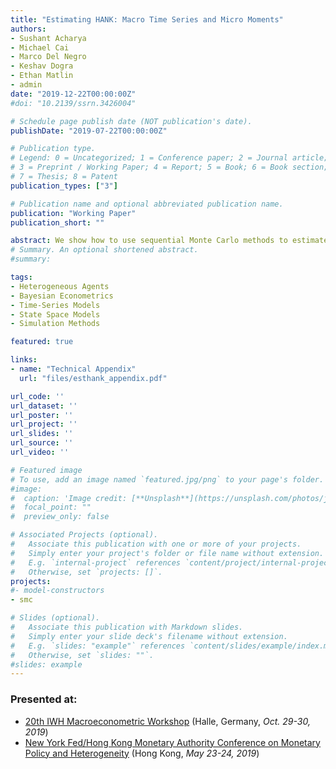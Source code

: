 ```yaml
---
title: "Estimating HANK: Macro Time Series and Micro Moments"
authors:
- Sushant Acharya
- Michael Cai
- Marco Del Negro
- Keshav Dogra
- Ethan Matlin
- admin
date: "2019-12-22T00:00:00Z"
#doi: "10.2139/ssrn.3426004"

# Schedule page publish date (NOT publication's date).
publishDate: "2019-07-22T00:00:00Z"

# Publication type.
# Legend: 0 = Uncategorized; 1 = Conference paper; 2 = Journal article;
# 3 = Preprint / Working Paper; 4 = Report; 5 = Book; 6 = Book section;
# 7 = Thesis; 8 = Patent
publication_types: ["3"]

# Publication name and optional abbreviated publication name.
publication: "Working Paper"
publication_short: ""

abstract: We show how to use sequential Monte Carlo methods to estimate a heterogeneous agent New Keynesian (HANK) model featuring both nominal and real rigidities. We demonstrate how the posterior distribution may be specified as the product of the standard macro time series likelihood and a prior enforcing several steady state distributional moments, including the average marginal propensity to consume (MPC) and fraction of agents with zero liquid wealth. Using this framework, we ask whether there exists a tension between fitting macroeconomic time series and distributional moments of interest, ultimately finding there is none. For instance, even after relaxing the prior, the posterior based solely on macro time series features an MPC well below one, broadly in line with existing micro evidence.
# Summary. An optional shortened abstract.
#summary: 

tags:
- Heterogeneous Agents
- Bayesian Econometrics
- Time-Series Models
- State Space Models
- Simulation Methods

featured: true

links:
- name: "Technical Appendix"
  url: "files/esthank_appendix.pdf"

url_code: ''
url_dataset: ''
url_poster: ''
url_project: ''
url_slides: ''
url_source: ''
url_video: ''

# Featured image
# To use, add an image named `featured.jpg/png` to your page's folder. 
#image:
#  caption: 'Image credit: [**Unsplash**](https://unsplash.com/photos/jdD8gXaTZsc)'
#  focal_point: ""
#  preview_only: false

# Associated Projects (optional).
#   Associate this publication with one or more of your projects.
#   Simply enter your project's folder or file name without extension.
#   E.g. `internal-project` references `content/project/internal-project/index.md`.
#   Otherwise, set `projects: []`.
projects:
#- model-constructors
- smc

# Slides (optional).
#   Associate this publication with Markdown slides.
#   Simply enter your slide deck's filename without extension.
#   E.g. `slides: "example"` references `content/slides/example/index.md`.
#   Otherwise, set `slides: ""`.
#slides: example
---
```


### Presented at:

+ [20th IWH Macroeconometric Workshop](https://www.iwh-halle.de/en/about-the-iwh/events/detail/detail/20th-iwh-cireq-gw-macroeconometric-workshop-micro-data-and-macro-questions/) (Halle, Germany, *Oct. 29-30, 2019*) 
+ [New York Fed/Hong Kong Monetary Authority Conference on Monetary Policy and Heterogeneity](https://www.newyorkfed.org/research/conference/2019/monetary-policy) (Hong Kong, *May 23-24, 2019*)
